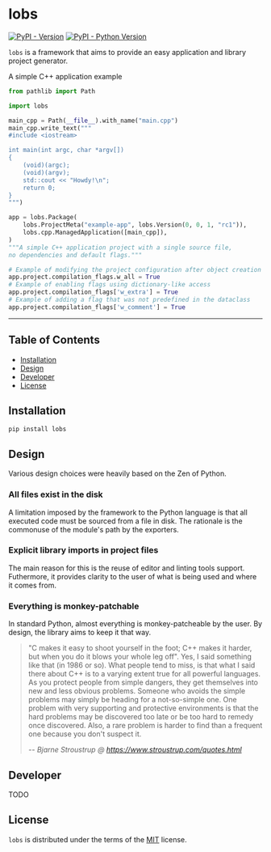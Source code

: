 # lobs

[![PyPI - Version](https://img.shields.io/pypi/v/lobs.svg)](https://pypi.org/project/lobs)
[![PyPI - Python Version](https://img.shields.io/pypi/pyversions/lobs.svg)](https://pypi.org/project/lobs)

`lobs` is a framework that aims to provide an easy application and library project generator.


A simple C++ application example

```python
from pathlib import Path

import lobs

main_cpp = Path(__file__).with_name("main.cpp")
main_cpp.write_text("""
#include <iostream>

int main(int argc, char *argv[])
{
    (void)(argc);
    (void)(argv);
    std::cout << "Howdy!\n";
    return 0;
}
""")

app = lobs.Package(
    lobs.ProjectMeta("example-app", lobs.Version(0, 0, 1, "rc1")),
    lobs.cpp.ManagedApplication([main_cpp]),
)
"""A simple C++ application project with a single source file,
no dependencies and default flags."""

# Example of modifying the project configuration after object creation
app.project.compilation_flags.w_all = True
# Example of enabling flags using dictionary-like access
app.project.compilation_flags['w_extra'] = True
# Example of adding a flag that was not predefined in the dataclass
app.project.compilation_flags['w_comment'] = True
```

-----

## Table of Contents

- [Installation](#installation)
- [Design](#design)
- [Developer](#developer)
- [License](#license)

## Installation

```console
pip install lobs
```

## Design

Various design choices were heavily based on the Zen of Python.


### All files exist in the disk

A limitation imposed by the framework to the Python language is that all executed code must be sourced from a file in disk.
The rationale is the commonuse of the module's path by the exporters.


### Explicit library imports in project files

The main reason for this is the reuse of editor and linting tools support.
Futhermore, it provides clarity to the user of what is being used and where it comes from.


### Everything is monkey-patchable

In standard Python, almost everything is monkey-patcheable by the user.
By design, the library aims to keep it that way.

> "C makes it easy to shoot yourself in the foot; C++ makes it harder, but when you do it blows your whole leg off".
> Yes, I said something like that (in 1986 or so).
> What people tend to miss, is that what I said there about C++ is to a varying extent true for all powerful languages.
> As you protect people from simple dangers, they get themselves into new and less obvious problems.
> Someone who avoids the simple problems may simply be heading for a not-so-simple one.
> One problem with very supporting and protective environments is that the hard problems may be discovered too late or be too hard to remedy once discovered.
> Also, a rare problem is harder to find than a frequent one because you don't suspect it.
>
> -- <cite>Bjarne Stroustrup @ https://www.stroustrup.com/quotes.html</cite>


## Developer

TODO

## License

`lobs` is distributed under the terms of the [MIT](https://spdx.org/licenses/MIT.html) license.
